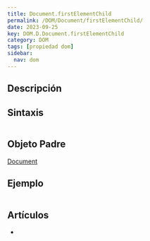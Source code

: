 ```yaml
---
title: Document.firstElementChild
permalink: /DOM/Document/firstElementChild/
date: 2023-09-25
key: DOM.D.Document.firstElementChild
category: DOM
tags: [propiedad dom]
sidebar:
  nav: dom
---
```


## Descripción


## Sintaxis


```javascript

```


## Objeto Padre


[Document](https://www.w3api.com/DOM/Document/)


## Ejemplo


```javascript

```


## Artículos

- 

